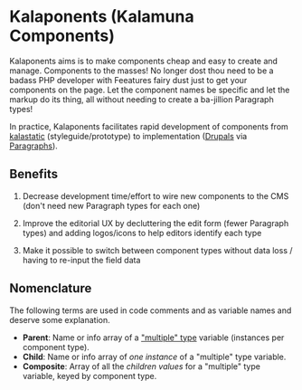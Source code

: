 # Kalaponents (Kalamuna Components)

Kalaponents aims is to make components cheap and easy to create and manage.
Components to the masses! No longer dost thou need to be a badass PHP developer
with Feeatures fairy dust just to get your components on the page. Let the
component names be specific and let the markup do its thing, all without needing
to create a ba-jillion Paragraph types!

In practice, Kalaponents facilitates rapid development of components from
[kalastatic](https://github.com/kalamuna/kalastatic) (styleguide/prototype) to
implementation ([Drupals](https://www.drupal.org/) via
[Paragraphs](https://www.drupal.org/project/paragraphs)).

## Benefits

1.  Decrease development time/effort to wire new components to the CMS (don't
    need new Paragraph types for each one)

1.  Improve the editorial UX by decluttering the edit form (fewer Paragraph
    types) and adding logos/icons to help editors identify each type

1.  Make it possible to switch between component types without data loss /
    having to re-input the field data

## Nomenclature
The following terms are used in code comments and as variable names and deserve
some explanation.

-   **Parent**: Name or info array of a ["multiple"
    type](https://www.drupalcontrib.org/api/drupal/contributions%21variable%21variable.variable.inc/function/variable_variable_type_info/7)
    variable (instances per component type).
-   **Child**: Name or info array of _one instance_ of a "multiple" type
    variable.
-   **Composite**: Array of all the _children values_ for a "multiple" type
    variable, keyed by component type.
